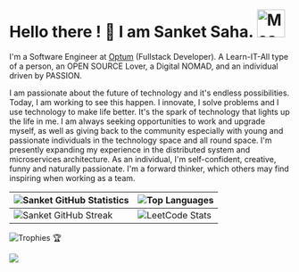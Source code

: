 
# Hello there ! 👋   I am Sanket Saha.  <img src="https://i.imgur.com/veZrcC7.gif" alt="Meaow" width="50" />

I'm a Software Engineer at [Optum](https://www.google.com/search?q=optum&oq=optum&aqs=chrome..69i57j46i67i199i433i465j46i67i199i465l2j0i67i433i457j0i67j0i433i512j0i512l2.2103j0j7&sourceid=chrome&ie=UTF-8)
 (Fullstack Developer). A Learn-IT-All type of a person, an OPEN SOURCE Lover, a Digital NOMAD, and an individual driven by PASSION. 

 I am passionate about the future of technology and it's endless possibilities. Today, I am working to see this happen.
 I innovate, I solve problems and I use technology to make life better. It's the spark of technology that lights up the life in me. 
 I am always seeking opportunities to work and upgrade myself, as well as giving back to the community especially with young and passionate 
 individuals in the technology space and all round space. I'm presently expanding my experience in the distributed system and microservices architecture.
 As an individual, I'm self-confident, creative, funny and naturally passionate. I'm a forward thinker, which others may find inspiring when working as 
 a team. 



| ![Sanket GitHub Statistics](https://github-readme-stats.vercel.app/api?username=isanketsaha&show_icons=true) | ![Top Languages](https://github-readme-stats.vercel.app/api/top-langs/?username=isanketsaha) |
| --- | --- |
![Sanket GitHub Streak](https://github-readme-streak-stats.herokuapp.com/?user=isanketsaha) | ![LeetCode Stats](https://leetcode.card.workers.dev/isanket?theme=default&font=&extension=null)

![Trophies 🏆](https://github-profile-trophy.vercel.app/?username=isanketsaha)

[![](https://visitcount.itsvg.in/api?id=isanketsaha&label=Profile%20Views&color=10&icon=0&pretty=false)](https://visitcount.itsvg.in)
